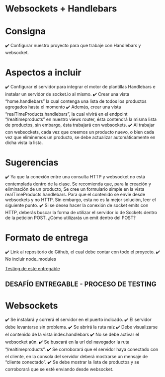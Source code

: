 # Websockets + Handlebars

# Consigna
✔️ Configurar nuestro proyecto para que trabaje con Handlebars y websocket.


# Aspectos a incluir
✔️ Configurar el servidor para integrar el motor de plantillas Handlebars e instalar un servidor de socket.io al mismo.
✔️ Crear una vista “home.handlebars” la cual contenga una lista de todos los productos agregados hasta el momento
✔️ Además, crear una vista “realTimeProducts.handlebars”, la cual vivirá en el endpoint “/realtimeproducts” en nuestro views router, ésta contendrá la misma lista de productos, sin embargo, ésta trabajará con websockets.
  ✔️ Al trabajar con websockets, cada vez que creemos un producto nuevo, o bien cada vez que eliminemos un producto, se debe actualizar automáticamente en dicha vista la lista.

# Sugerencias
✔️ Ya que la conexión entre una consulta HTTP y websocket no está contemplada dentro de la clase. Se recomienda que, para la creación y eliminación de un producto, Se cree un formulario simple en la vista  realTimeProducts.handlebars. Para que el contenido se envíe desde websockets y no HTTP. Sin embargo, esta no es la mejor solución, leer el siguiente punto.
✔️ Si se desea hacer la conexión de socket emits con HTTP, deberás buscar la forma de utilizar el servidor io de Sockets dentro de la petición POST. ¿Cómo utilizarás un emit dentro del POST?

# Formato de entrega
✔️ Link al repositorio de Github, el cual debe contar con todo el proyecto.
✔️ No incluir node_modules

[Testing de este entregable](https://docs.google.com/document/d/16Jft1QNbHBhzSS4ko8z42viFub7dnejAeLxr1c-LMTw/edit)

## DESAFÍO ENTREGABLE - PROCESO DE TESTING

# Websockets
✔️ Se instalará y correrá el servidor en el puerto indicado.
  ✔️ El servidor debe levantarse sin problema.
✔️ Se abrirá la ruta raíz
  ✔️ Debe visualizarse el contenido de la vista index.handlebars
  ✔️ No se debe activar el websocket aún.
✔️ Se buscará en la url del navegador la ruta “/realtimeproducts”.
  ✔️ Se corroborará que el servidor haya conectado con el cliente, en la consola del servidor deberá mostrarse un mensaje de “cliente conectado”.
  ✔️ Se debe mostrar la lista de productos y se corroborará que se esté enviando desde websocket.

